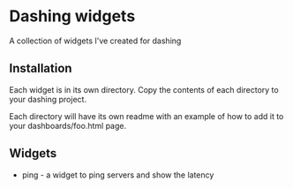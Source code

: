# Dashing widgets

A collection of widgets I've created for dashing

## Installation

Each widget is in its own directory. Copy the contents of each directory to
your dashing project.

Each directory will have its own readme with an example of how to add it to
your dashboards/foo.html page.

## Widgets

* ping - a widget to ping servers and show the latency
